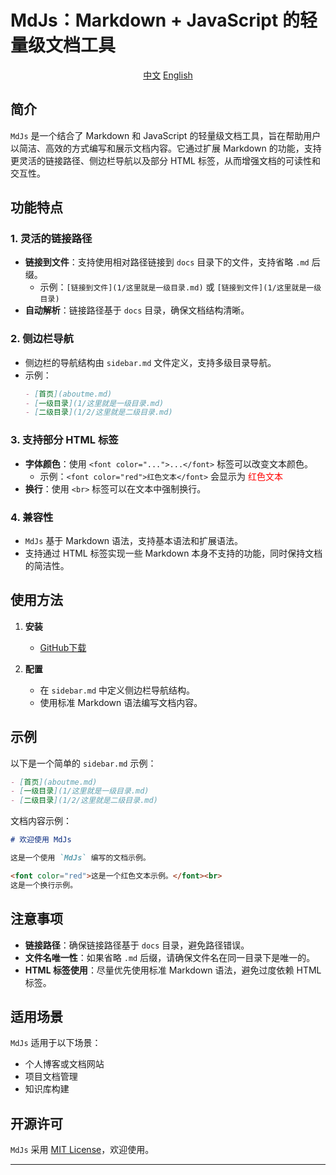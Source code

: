 
# MdJs：Markdown + JavaScript 的轻量级文档工具

<div style="text-align: center;">
  <a href="README.md">中文</a>
  <a href="README-en-US.md">English</a>
</div>

## 简介

`MdJs` 是一个结合了 Markdown 和 JavaScript 的轻量级文档工具，旨在帮助用户以简洁、高效的方式编写和展示文档内容。它通过扩展 Markdown 的功能，支持更灵活的链接路径、侧边栏导航以及部分 HTML 标签，从而增强文档的可读性和交互性。

## 功能特点

### 1. **灵活的链接路径**

- **链接到文件**：支持使用相对路径链接到 `docs` 目录下的文件，支持省略 `.md` 后缀。
  - 示例：`[链接到文件](1/这里就是一级目录.md)` 或 `[链接到文件](1/这里就是一级目录)`
- **自动解析**：链接路径基于 `docs` 目录，确保文档结构清晰。

### 2. **侧边栏导航**

- 侧边栏的导航结构由 `sidebar.md` 文件定义，支持多级目录导航。
- 示例：
  ```markdown
  - [首页](aboutme.md)
  - [一级目录](1/这里就是一级目录.md)
  - [二级目录](1/2/这里就是二级目录.md)
  ```

### 3. **支持部分 HTML 标签**

- **字体颜色**：使用 `<font color="...">...</font>` 标签可以改变文本颜色。
  - 示例：`<font color="red">红色文本</font>` 会显示为 <font color="red">红色文本</font>
- **换行**：使用 `<br>` 标签可以在文本中强制换行。

### 4. **兼容性**

- `MdJs` 基于 Markdown 语法，支持基本语法和扩展语法。
- 支持通过 HTML 标签实现一些 Markdown 本身不支持的功能，同时保持文档的简洁性。

## 使用方法

1. **安装**
   - [GitHub下载](https://github.com/xtnmoe/MdJs/archive/refs/heads/main.zip)

2. **配置**
   - 在 `sidebar.md` 中定义侧边栏导航结构。
   - 使用标准 Markdown 语法编写文档内容。

## 示例

以下是一个简单的 `sidebar.md` 示例：

```markdown
- [首页](aboutme.md)
- [一级目录](1/这里就是一级目录.md)
- [二级目录](1/2/这里就是二级目录.md)
```

文档内容示例：

```markdown
# 欢迎使用 MdJs

这是一个使用 `MdJs` 编写的文档示例。

<font color="red">这是一个红色文本示例。</font><br>
这是一个换行示例。
```

## 注意事项

- **链接路径**：确保链接路径基于 `docs` 目录，避免路径错误。
- **文件名唯一性**：如果省略 `.md` 后缀，请确保文件名在同一目录下是唯一的。
- **HTML 标签使用**：尽量优先使用标准 Markdown 语法，避免过度依赖 HTML 标签。

## 适用场景

`MdJs` 适用于以下场景：
- 个人博客或文档网站
- 项目文档管理
- 知识库构建

## 开源许可

`MdJs` 采用 [MIT License](LICENSE)，欢迎使用。

---
